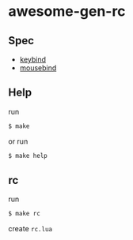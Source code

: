 
# awesome-gen-rc


## Spec

* [keybind](spec-keybind.md)
* [mousebind](spec-mousebind.md)


## Help

run

``` sh
$ make
```

or run

``` sh
$ make help
```


## rc

run

``` sh
$ make rc
```

create `rc.lua`
